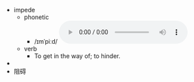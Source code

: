 - impede
	- phonetic
		- /ɪmˈpiːd/
		  <audio controls><source src="https://api.dictionaryapi.dev/media/pronunciations/en/impede-us.mp3"></audio>
	- verb
		- To get in the way of; to hinder.
-
- 阻碍
